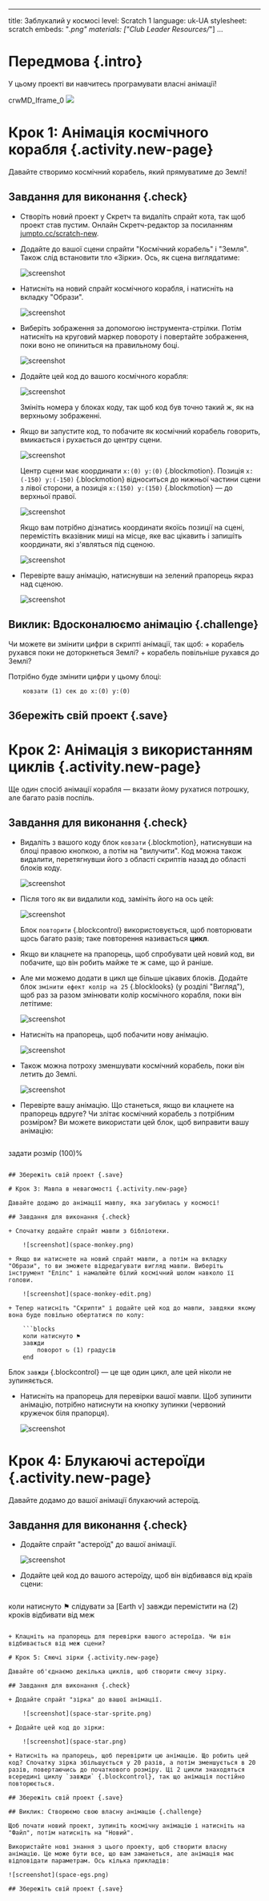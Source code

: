 * * *

title: Заблукалий у космосі level: Scratch 1 language: uk-UA stylesheet: scratch embeds: "*.png" materials: ["Club Leader Resources/*"] ...

# Передмова {.intro}

У цьому проекті ви навчитесь програмувати власні анімації!

<div class="scratch-preview">
  crwMD_Iframe_0 <img src="space-final.png" />
</div>

# Крок 1: Анімація космічного корабля {.activity.new-page}

Давайте створимо космічний корабель, який прямуватиме до Землі!

## Завдання для виконання {.check}

+ Створіть новий проект у Скретч та видаліть спрайт кота, так щоб проект став пустим. Онлайн Скретч-редактор за посиланням [jumpto.cc/scratch-new](http://jumpto.cc/scratch-new).

+ Додайте до вашої сцени спрайти "Космічний корабель" і "Земля". Також слід встановити тло «Зірки». Ось, як сцена виглядатиме:
    
    ![screenshot](space-sprites.png)

+ Натисніть на новий спрайт космічного корабля, і натисніть на вкладку "Образи".
    
    ![screenshot](space-costume.png)

+ Виберіть зображення за допомогою інструмента-стрілки. Потім натисніть на круговий маркер повороту і повертайте зображення, поки воно не опиниться на правильному боці.
    
    ![screenshot](space-rotate.png)

+ Додайте цей код до вашого космічного корабля:
    
    ![screenshot](space-animate.png)
    
    Змініть номера у блоках коду, так щоб код був точно такий ж, як на верхньому зображенні.

+ Якщо ви запустите код, то побачите як космічний корабель говорить, вмикається і рухається до центру сцени.
    
    ![screenshot](space-animate-stage.png)
    
    Центр сцени має координати `x:(0) y:(0)` {.blockmotion}. Позиція `x:(-150) y:(-150)` {.blockmotion} відноситься до нижньої частини сцени з лівої сторони, а позиція `x:(150) y:(150)` {.blockmotion} — до верхньої правої.
    
    ![screenshot](space-xy.png)
    
    Якщо вам потрібно дізнатись координати якоїсь позиції на сцені, перемістіть вказівник миші на місце, яке вас цікавить і запишіть координати, які з'являться під сценою.
    
    ![screenshot](space-coordinates.png)

+ Перевірте вашу анімацію, натиснувши на зелений прапорець якраз над сценою.
    
    ![screenshot](space-flag.png)

## Виклик: Вдосконалюємо анімацію {.challenge}

Чи можете ви змінити цифри в скрипті анімації, так щоб: + корабель рухався поки не доторкнеться Землі? + корабель повільніше рухався до Землі?

Потрібно буде змінити цифри у цьому блоці:

```blocks
    ковзати (1) сек до x:(0) y:(0)
```

## Збережіть свій проект {.save}

# Крок 2: Анімація з використанням циклів {.activity.new-page}

Ще один спосіб анімації корабля — вказати йому рухатися потрошку, але багато разів поспіль.

## Завдання для виконання {.check}

+ Видаліть з вашого коду блок `ковзати` {.blockmotion}, натиснувши на блоці правою кнопкою, а потім на "вилучити". Код можна також видалити, перетягнувши його з області скриптів назад до області блоків коду.
    
    ![screenshot](space-delete-glide.png)

+ Після того як ви видалили код, замініть його на ось цей:
    
    ![screenshot](space-loop.png)
    
    Блок `повторити` {.blockcontrol} використовується, щоб повторювати щось багато разів; таке повторення називається **цикл**.

+ Якщо ви клацнете на прапорець, щоб спробувати цей новий код, ви побачите, що він робить майже те ж саме, що й раніше.

+ Але ми можемо додати в цикл ще більше цікавих блоків. Додайте блок `змінити ефект колір на 25` {.blocklooks} (у розділі "Вигляд"), щоб раз за разом змінювати колір космічного корабля, поки він летітиме:
    
    ![screenshot](space-colour.png)

+ Натисніть на прапорець, щоб побачити нову анімацію.
    
    ![screenshot](space-colour-test.png)

+ Також можна потроху зменшувати космічний корабель, поки він летить до Землі.
    
    ![screenshot](space-size.png)

+ Перевірте вашу анімацію. Що станеться, якщо ви клацнете на прапорець вдруге? Чи злітає космічний корабель з потрібним розміром? Ви можете використати цей блок, щоб виправити вашу анімацію:
    
    ```scratch
задати розмір (100)%
```

## Збережіть свій проект {.save}

# Крок 3: Мавпа в невагомості {.activity.new-page}

Давайте додамо до анімації мавпу, яка загубилась у космосі!

## Завдання для виконання {.check}

+ Спочатку додайте спрайт мавпи з бібліотеки.
    
    ![screenshot](space-monkey.png)

+ Якщо ви натиснете на новий спрайт мавпи, а потім на вкладку "Образи", то ви зможете відредагувати вигляд мавпи. Виберіть інструмент "Еліпс" і намалюйте білий космічний шолом навколо її голови.
    
    ![screenshot](space-monkey-edit.png)

+ Тепер натисніть "Скрипти" і додайте цей код до мавпи, завдяки якому вона буде повільно обертатися по колу:
    
    ```blocks
    коли натиснуто ⚑
    завжди
        поворот ↻ (1) градусів
    end
```

Блок `завжди` {.blockcontrol} — це ще один цикл, але цей ніколи не зупиняється.

+ Натисніть на прапорець для перевірки вашої мавпи. Щоб зупинити анімацію, потрібно натиснути на кнопку зупинки (червоний кружечок біля прапорця).
    
    ![screenshot](space-monkey-loop.png)

# Крок 4: Блукаючі астероїди {.activity.new-page}

Давайте додамо до вашої анімації блукаючий астероїд.

## Завдання для виконання {.check}

+ Додайте спрайт "астероїд" до вашої анімації.
    
    ![screenshot](space-rock-sprite.png)

+ Додайте цей код до вашого астероїду, щоб він відбивався від країв сцени:
    
    ```scratch
коли натиснуто ⚑
слідувати за [Earth v]
завжди
   перемістити на (2) кроків
   відбивати від меж
```

+ Клацніть на прапорець для перевірки вашого астероїда. Чи він відбивається від меж сцени?

# Крок 5: Сяючі зірки {.activity.new-page}

Давайте об'єднаємо декілька циклів, щоб створити сяючу зірку.

## Завдання для виконання {.check}

+ Додайте спрайт "зірка" до вашої анімації.
    
    ![screenshot](space-star-sprite.png)

+ Додайте цей код до зірки:
    
    ![screenshot](space-star.png)

+ Натисніть на прапорець, щоб перевірити цю анімацію. Що робить цей код? Спочатку зірка збільшується у 20 разів, а потім зменшується в 20 разів, повертаючись до початкового розміру. Ці 2 цикли знаходяться всередині циклу `завжди` {.blockcontrol}, так що анімація постійно повторюється.

## Збережіть свій проект {.save}

## Виклик: Створюємо свою власну анімацію {.challenge}

Щоб почати новий проект, зупиніть космічну анімацію і натисніть на "Файл", потім натисніть на "Новий".

Використайте нові знання з цього проекту, щоб створити власну анімацію. Це може бути все, що вам заманеться, але анімація має відповідати параметрам. Ось кілька прикладів:

![screenshot](space-egs.png)

## Збережіть свій проект {.save}